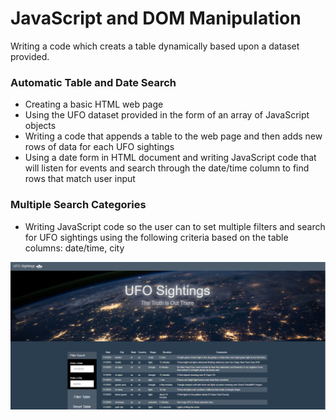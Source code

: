 # JavaScript and DOM Manipulation
Writing a code which creats a table dynamically based upon a dataset provided.

### Automatic Table and Date Search
- Creating a basic HTML web page
- Using the UFO dataset provided in the form of an array of JavaScript objects
- Writing a code that appends a table to the web page and then adds new rows of data for each UFO sightings
- Using a date form in HTML document and writing JavaScript code that will listen for events and search through the date/time column to find rows that match user input

### Multiple Search Categories
- Writing JavaScript code so the user can to set multiple filters and search for UFO sightings using the following criteria based on the table columns: date/time, city

![Test Image](https://github.com/mserobabina/javascript-challenge/blob/master/UFO-level-1/ufo.PNG)


